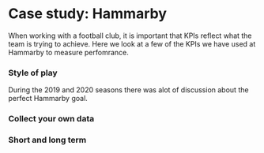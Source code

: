 Case study: Hammarby
====================

When working with a football club, it is important that KPIs reflect what the team is trying to achieve. Here
we look at a few of the KPIs we have used at Hammarby to measure perfomrance.

### Style of play

During the 2019 and 2020 seasons there was alot of discussion about the perfect Hammarby goal. 

### Collect your own data





### Short and long term

